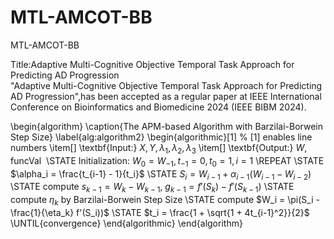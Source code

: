 # MTL-AMCOT-BB
MTL-AMCOT-BB

Title:Adaptive Multi-Cognitive Objective Temporal Task Approach for Predicting AD Progression   
"Adaptive Multi-Cognitive Objective Temporal Task Approach for Predicting AD Progression",has been accepted as a regular paper at IEEE International Conference on Bioinformatics and Biomedicine 2024 (IEEE BIBM 2024). 


\begin{algorithm}
    \caption{The APM-based Algorithm with Barzilai-Borwein Step Size}
    \label{alg:algorithm2}
    \begin{algorithmic}[1] % [1] enables line numbers
        \item[] \textbf{Input:}  $X, Y, \lambda_1, \lambda_2, \lambda_3$
        \item[] \textbf{Output:}  $W, \text{funcVal}$ 
        \STATE Initialization: $W_0 = W_{-1}, t_{-1} = 0, t_0 = 1, i = 1$
        \REPEAT
            \STATE $\alpha_i = \frac{t_{i-1} - 1}{t_i}$
            \STATE $S_i = W_{i-1} + \alpha_{i-1}(W_{i-1} - W_{i-2})$
            \STATE compute $s_{k-1} = W_k - W_{k-1}$, $g_{k-1} = f'(S_k) - f'(S_{k-1})$
            \STATE compute $\eta_k$ by Barzilai-Borwein Step Size
            \STATE compute $W_i = \pi(S_i - \frac{1}{\eta_k} f'(S_i))$
            \STATE $t_i = \frac{1 + \sqrt{1 + 4t_{i-1}^2}}{2}$
        \UNTIL{convergence}
    \end{algorithmic}
\end{algorithm}
